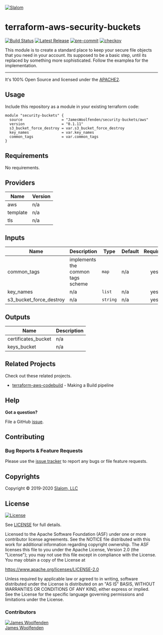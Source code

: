 
[![Slalom][logo]](https://slalom.com)

# terraform-aws-security-buckets

[![Build Status](https://github.com/JamesWoolfenden/terraform-aws-security-buckets/workflows/Verify%20and%20Bump/badge.svg?branch=master)](https://github.com/JamesWoolfenden/terraform-aws-security-buckets)
[![Latest Release](https://img.shields.io/github/release/JamesWoolfenden/terraform-aws-security-buckets.svg)](https://github.com/JamesWoolfenden/terraform-aws-security-buckets/releases/latest)
[![pre-commit](https://img.shields.io/badge/pre--commit-enabled-brightgreen?logo=pre-commit&logoColor=white)](https://github.com/pre-commit/pre-commit)
[![checkov](https://img.shields.io/badge/checkov-verified-brightgreen)](https://www.checkov.io/)

This module is to create a standard place to keep your secure file objects that you need in your account. Its supposed to be a basic step, until its replaced by something more sophisticated.
Follow the examplea for the implementation.

---

It's 100% Open Source and licensed under the [APACHE2](LICENSE).

## Usage

Include this repository as a module in your existing terraform code:

```hcl
module "security-buckets" {
  source                  = "JamesWoolfenden/security-buckets/aws"
  version                 = "0.1.11"
  s3_bucket_force_destroy = var.s3_bucket_force_destroy
  key_names               = var.key_names
  common_tags             = var.common_tags
}
```

<!-- BEGINNING OF PRE-COMMIT-TERRAFORM DOCS HOOK -->
## Requirements

No requirements.

## Providers

| Name | Version |
|------|---------|
| aws | n/a |
| template | n/a |
| tls | n/a |

## Inputs

| Name | Description | Type | Default | Required |
|------|-------------|------|---------|:--------:|
| common\_tags | implements the common tags scheme | `map` | n/a | yes |
| key\_names | n/a | `list` | n/a | yes |
| s3\_bucket\_force\_destroy | n/a | `string` | n/a | yes |

## Outputs

| Name | Description |
|------|-------------|
| certificates\_bucket | n/a |
| keys\_bucket | n/a |

<!-- END OF PRE-COMMIT-TERRAFORM DOCS HOOK -->
## Related Projects

Check out these related projects.

- [terraform-aws-codebuild](https://github.com/jameswoolfenden/terraform-aws-codebuild) - Making a Build pipeline

## Help

**Got a question?**

File a GitHub [issue](https://github.com/jameswoolfenden/terraform-aws-security-buckets/issues).

## Contributing

### Bug Reports & Feature Requests

Please use the [issue tracker](https://github.com/jameswoolfenden/terraform-aws-security-buckets/issues) to report any bugs or file feature requests.

## Copyrights

Copyright © 2019-2020 [Slalom, LLC](https://slalom.com)

## License

[![License](https://img.shields.io/badge/License-Apache%202.0-blue.svg)](https://opensource.org/licenses/Apache-2.0)

See [LICENSE](LICENSE) for full details.

Licensed to the Apache Software Foundation (ASF) under one
or more contributor license agreements.  See the NOTICE file
distributed with this work for additional information
regarding copyright ownership.  The ASF licenses this file
to you under the Apache License, Version 2.0 (the
"License"); you may not use this file except in compliance
with the License.  You may obtain a copy of the License at

<https://www.apache.org/licenses/LICENSE-2.0>

Unless required by applicable law or agreed to in writing,
software distributed under the License is distributed on an
"AS IS" BASIS, WITHOUT WARRANTIES OR CONDITIONS OF ANY
KIND, either express or implied.  See the License for the
specific language governing permissions and limitations
under the License.

### Contributors

[![James Woolfenden][jameswoolfenden_avatar]][jameswoolfenden_homepage]<br/>[James Woolfenden][jameswoolfenden_homepage]

[jameswoolfenden_homepage]: https://github.com/jameswoolfenden
[jameswoolfenden_avatar]: https://github.com/jameswoolfenden.png?size=150
[logo]: https://gist.githubusercontent.com/JamesWoolfenden/5c457434351e9fe732ca22b78fdd7d5e/raw/15933294ae2b00f5dba6557d2be88f4b4da21201/slalom-logo.png
[website]: https://slalom.com
[github]: https://github.com/jameswoolfenden
[linkedin]: https://www.linkedin.com/in/jameswoolfenden/
[twitter]: https://twitter.com/JimWoolfenden

[share_twitter]: https://twitter.com/intent/tweet/?text=terraform-aws-security-buckets&url=https://github.com/jameswoolfenden/terraform-aws-security-buckets
[share_linkedin]: https://www.linkedin.com/shareArticle?mini=true&title=terraform-aws-security-buckets&url=https://github.com/jameswoolfenden/terraform-aws-security-buckets
[share_reddit]: https://reddit.com/submit/?url=https://github.com/jameswoolfenden/terraform-aws-security-buckets
[share_facebook]: https://facebook.com/sharer/sharer.php?u=https://github.com/jameswoolfenden/terraform-aws-security-buckets
[share_email]: mailto:?subject=terraform-aws-security-buckets&body=https://github.com/jameswoolfenden/terraform-aws-security-buckets
